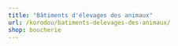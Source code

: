 ```yaml
---
title: "Bâtiments d'élevages des animaux"
url: /korodou/batiments-delevages-des-animaux/
shop: boucherie
---
```

